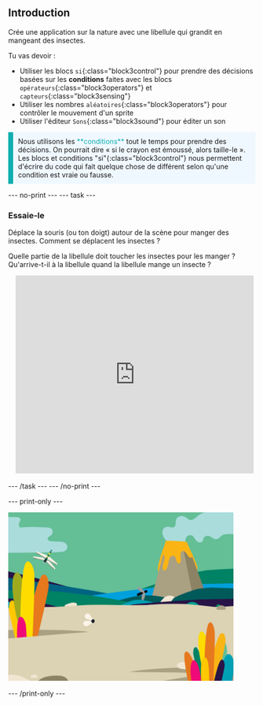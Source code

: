 ## Introduction

Crée une application sur la nature avec une libellule qui grandit en mangeant des insectes.

Tu vas devoir :
+ Utiliser les blocs `si`{:class="block3control"} pour prendre des décisions basées sur les **conditions** faites avec les blocs `opérateurs`{:class="block3operators"} et `capteurs`{:class="block3sensing"}
+ Utiliser les nombres `aléatoires`{:class="block3operators"} pour contrôler le mouvement d'un sprite
+ Utiliser l'éditeur `Sons`{:class="block3sound"} pour éditer un son

<p style="border-left: solid; border-width:10px; border-color: #0faeb0; background-color: aliceblue; padding: 10px;">
Nous utilisons les <span style="color: #0faeb0">**conditions**</span> tout le temps pour prendre des décisions. On pourrait dire « si le crayon est émoussé, alors taille-le ». Les blocs et conditions "si"{:class="block3control"} nous permettent d'écrire du code qui fait quelque chose de différent selon qu'une condition est vraie ou fausse.</p>

--- no-print --- --- task ---

### Essaie-le
<div style="display: flex; flex-wrap: wrap">
<div style="flex-basis: 175px; flex-grow: 1">  
Déplace la souris (ou ton doigt) autour de la scène pour manger des insectes. Comment se déplacent les insectes ?

Quelle partie de la libellule doit toucher les insectes pour les manger ? Qu'arrive-t-il à la libellule quand la libellule mange un insecte ?
</div>
<div class="scratch-preview" style="margin-left: 15px;">
  <iframe allowtransparency="true" width="485" height="402" src="https://scratch.mit.edu/projects/embed/521688740/?autostart=false" frameborder="0"></iframe>
</div>
</div>

--- /task --- --- /no-print ---

--- print-only ---

![Projet terminé](images/showcase_static.png)

--- /print-only ---
